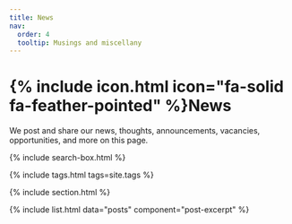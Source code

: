 ```yaml
---
title: News
nav:
  order: 4
  tooltip: Musings and miscellany
---
```


# {% include icon.html icon="fa-solid fa-feather-pointed" %}News

We post and share our news, thoughts, announcements, vacancies, opportunities, and more on this page.

{% include search-box.html %}

{% include tags.html tags=site.tags %}


{% include section.html %}

{% include list.html data="posts" component="post-excerpt" %}
